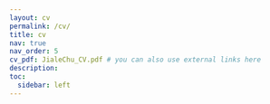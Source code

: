 ```yaml
---
layout: cv
permalink: /cv/
title: cv
nav: true
nav_order: 5
cv_pdf: JialeChu_CV.pdf # you can also use external links here
description: 
toc:
  sidebar: left
---
```

